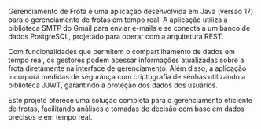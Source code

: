 Gerenciamento de Frota é uma aplicação desenvolvida em Java (versão 17) para o gerenciamento de frotas em tempo real. A aplicação utiliza a biblioteca SMTP do Gmail para enviar e-mails e se conecta a um banco de dados PostgreSQL, projetado para operar com a arquitetura REST.

Com funcionalidades que permitem o compartilhamento de dados em tempo real, os gestores podem acessar informações atualizadas sobre a frota diretamente na interface de gerenciamento. Além disso, a aplicação incorpora medidas de segurança com criptografia de senhas utilizando a biblioteca JJWT, garantindo a proteção dos dados dos usuários.

Este projeto oferece uma solução completa para o gerenciamento eficiente de frotas, facilitando análises e tomadas de decisão com base em dados precisos e em tempo real.
